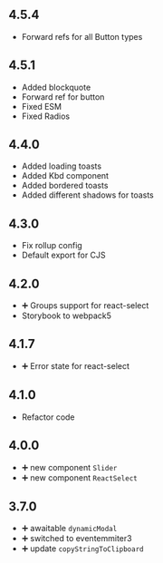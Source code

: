 ## 4.5.4

- Forward refs for all Button types

## 4.5.1

- Added blockquote
- Forward ref for button
- Fixed ESM
- Fixed Radios

## 4.4.0

- Added loading toasts
- Added Kbd component
- Added bordered toasts
- Added different shadows for toasts

## 4.3.0

- Fix rollup config
- Default export for CJS

## 4.2.0

- ➕ Groups support for react-select
- Storybook to webpack5

## 4.1.7

- ➕ Error state for react-select

## 4.1.0

- Refactor code

## 4.0.0

- ➕ new component `Slider`
- ➕ new component `ReactSelect`

## 3.7.0

- ➕ awaitable `dynamicModal`
- ➕ switched to eventemmiter3
- ➕ update `copyStringToClipboard`